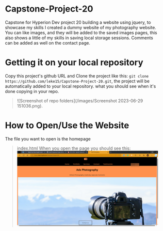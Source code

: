 # Capstone-Project-20
Capstone for Hyperion Dev project 20 building a website using jquery, to showcase my skills I created a dummy website of my photography website. You can like images, and they will be added to the saved images pages, this also shows a little of my skills in saving local storage sessions. Comments can be added as well on the contact page.

# Getting it on your local repository
Copy this project's github URL and Clone the project like this:
`git clone https://github.com/leke15/Capstone-Project-20.git`, the project will be automatically added to your local repository.
what you should see when it's done copying in your repo.
>![Screenshot of repo folders](/images/Screenshot 2023-06-29 151036.png).

# How to Open/Use the Website
The file you want to open is the homepage
> index.html
>When you open the page you should see this:
![Screenshot of Capstone 20](images/Publish_Website.png)
